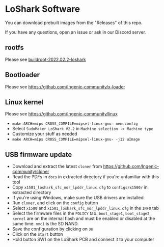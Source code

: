 # LoShark Software

You can download prebuilt images from the "Releases" of this repo.

If you have any questions, open an issue or ask in our Discord server.

## rootfs
Please see [buildroot-2022.02.2-loshark](./buildroot-2022.02.2-loshark)

## Bootloader
Please see https://github.com/Ingenic-community/x-loader

## Linux kernel
Please see https://github.com/Ingenic-community/linux

- `make ARCH=mips CROSS_COMPILE=mipsel-linux-gnu- menuconfig`
- Select `SudoMaker LoShark V2.2` in `Machine selection -> Machine type`
- Customize your stuff as needed
- `make ARCH=mips CROSS_COMPILE=mipsel-linux-gnu- -j12 uImage`

## USB firmware update
- Download and extract the latest `cloner` from https://github.com/Ingenic-community/cloner
- Read the PDFs in `docs` in extracted directory if you're unfamiliar with this tool
- Copy `x1501_loshark_sfc_nor_lpddr_linux.cfg` to `configs/x1500/` in extracted directory
- If you're using Windows, make sure the USB drivers are installed
- Run `cloner`, and click on the `config` button
- Select `x1500` and `x1501_loshark_sfc_nor_lpddr_linux.cfg` in the `INFO` tab
- Select the firmware files in the `POLICY` tab. `boot_stage1`, `boot_stage2`, `kernel` are on the internal flash and must be enabled or disabled at the same time. `mmc1` is the SD NAND.
- Save the configuration by clicking on `OK`
- Click on the `Start` button
- Hold button SW1 on the LoShark PCB and connect it to your computer
